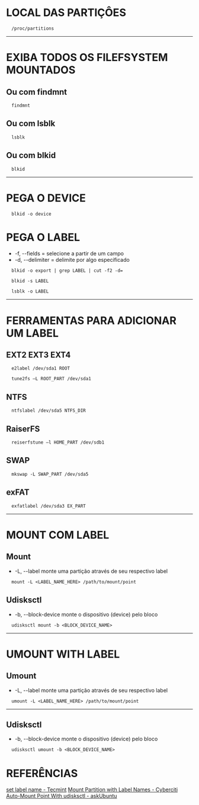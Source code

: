 # LOCAL DAS PARTIÇÔES
```
  /proc/partitions
```  

---

# EXIBA TODOS OS FILEFSYSTEM MOUNTADOS
## Ou com findmnt
```
  findmnt
```  

## Ou com lsblk
```
  lsblk
```    

## Ou com blkid
```
  blkid
```  

---

# PEGA O DEVICE
```
  blkid -o device
```  

# PEGA O LABEL
* -f<LIST>, --fields <LIST>		    = selecione a partir de um campo
* -d<DELIMITADOR>, --delimiter<DELIMITADOR> = delimite por algo especificado 
```
  blkid -o export | grep LABEL | cut -f2 -d=
```

```
  blkid -s LABEL
```

```
  lsblk -o LABEL
```  

---

# FERRAMENTAS PARA ADICIONAR UM LABEL
## EXT2 EXT3 EXT4
```
  e2label /dev/sda1 ROOT
```

```
  tune2fs –L ROOT_PART /dev/sda1
```  

## NTFS
```
  ntfslabel /dev/sda5 NTFS_DIR
```  

## RaiserFS
```
  reiserfstune –l HOME_PART /dev/sdb1
```  

## SWAP
```
  mkswap -L SWAP_PART /dev/sda5
```  

## exFAT
```
  exfatlabel /dev/sda3 EX_PART
```  

---

# MOUNT COM LABEL
## Mount
* -L, --label 		    monte uma partição através de seu respectivo label  
```
  mount -L <LABEL_NAME_HERE> /path/to/mount/point
```  

## Udisksctl
* -b, --block-device        monte o dispositivo (device) pelo bloco
```
  udisksctl mount -b <BLOCK_DEVICE_NAME>
```  

---

# UMOUNT WITH LABEL
## Umount
* -L, --label		    monte uma partição através de seu respectivo label  
```
  umount -L <LABEL_NAME_HERE> /path/to/mount/point
```  

---

## Udisksctl
* -b, --block-device        monte o dispositivo (device) pelo bloco
```
  udisksctl umount -b <BLOCK_DEVICE_NAME>
```  

# REFERÊNCIAS
[set label name - Tecmint](https://www.tecmint.com/change-modify-linux-disk-partition-label-names/)
[Mount Partition with Label Names - Cyberciti](https://www.cyberciti.biz/faq/rhel-centos-debian-fedora-mount-partition-label/)
[Auto-Mount Point With udisksctl - askUbuntu](https://askubuntu.com/questions/342188/how-to-auto-mount-from-command-line)

